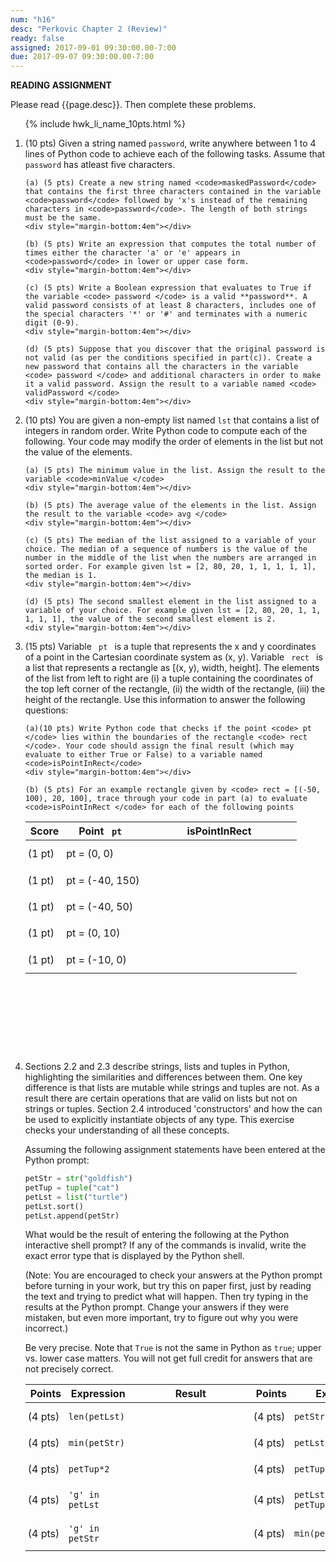 ```yaml
---
num: "h16"
desc: "Perkovic Chapter 2 (Review)"
ready: false
assigned: 2017-09-01 09:30:00.00-7:00
due: 2017-09-07 09:30:00.00-7:00
---
```


<b>READING ASSIGNMENT</b>

Please read {{page.desc}}.  Then complete these problems.


<ol>

{% include hwk_li_name_10pts.html %}

<li markdown="1">(10 pts) Given a string named <code>password</code>, write anywhere between 1 to 4 lines of Python code to achieve each of the following tasks. Assume that <code>password</code> has atleast five characters.

	(a) (5 pts) Create a new string named <code>maskedPassword</code> that contains the first three characters contained in the variable <code>password</code> followed by 'x's instead of the remaining characters in <code>password</code>. The length of both strings must be the same. 
	<div style="margin-bottom:4em"></div>

	(b) (5 pts) Write an expression that computes the total number of times either the character 'a' or 'e' appears in <code>password</code> in lower or upper case form. 
	<div style="margin-bottom:4em"></div>

	(c) (5 pts) Write a Boolean expression that evaluates to True if the variable <code> password </code> is a valid **password**. A valid password consists of at least 8 characters, includes one of the special characters '*' or '#' and terminates with a numeric digit (0-9).
	<div style="margin-bottom:4em"></div>

	(d) (5 pts) Suppose that you discover that the original password is not valid (as per the conditions specified in part(c)). Create a new password that contains all the characters in the variable <code> password </code> and additional characters in order to make it a valid password. Assign the result to a variable named <code> validPassword </code>
	<div style="margin-bottom:4em"></div>



<div class="pagebreak"></div>
</li>


<li markdown="1">
(10 pts) You are given a non-empty list named <code>lst</code> that contains a list of integers in random order. Write Python code to compute each of the following. Your code may modify the order of elements in the list but not the value of the elements.

	(a) (5 pts) The minimum value in the list. Assign the result to the variable <code>minValue </code>
	<div style="margin-bottom:4em"></div>

	(b) (5 pts) The average value of the elements in the list. Assign the result to the variable <code> avg </code>
	<div style="margin-bottom:4em"></div>

	(c) (5 pts) The median of the list assigned to a variable of your choice. The median of a sequence of numbers is the value of the number in the middle of the list when the numbers are arranged in sorted order. For example given lst = [2, 80, 20, 1, 1, 1, 1, 1], the median is 1.
	<div style="margin-bottom:4em"></div>

	(d) (5 pts) The second smallest element in the list assigned to a variable of your choice. For example given lst = [2, 80, 20, 1, 1, 1, 1, 1], the value of the second smallest element is 2.
	<div style="margin-bottom:4em"></div>


</li>

<li style="margin-bottom:10em;" markdown="1">
(15 pts) Variable <code> pt </code> is a tuple that represents the x and y coordinates of a point in the Cartesian coordinate system as (x, y). Variable <code> rect </code> is a list that represents a rectangle as [(x, y), width, height]. The elements of the list from left to right are (i) a tuple containing the coordinates of the top left corner of the rectangle, (ii) the width of the rectangle, (iii) the height of the rectangle. Use this information to answer the following questions:

	(a)(10 pts) Write Python code that checks if the point <code> pt </code> lies within the boundaries of the rectangle <code> rect </code>. Your code should assign the final result (which may evaluate to either True or False) to a variable named <code>isPointInRect</code>
	<div style="margin-bottom:4em"></div>

	(b) (5 pts) For an example rectangle given by <code> rect = [(-50, 100), 20, 100], trace through your code in part (a) to evaluate <code>isPointInRect </code> for each of the following points

<style>
div.bigger table * td { padding: 0.7em 3pt 0.7em 3pt; }
span.wide { padding: 0pt 4em 0pt 4em; }
</style>

<div class="bigger" markdown="1">

| Score  | Point <code> pt </code> | <span class="wide">isPointInRect</span> |
|---------|-------------|--------|
| (1 pt) | pt = (0, 0)|        | 
| (1 pt) | pt = (-40, 150)  |        | 
| (1 pt) | pt = (-40, 50)    |        |  
| (1 pt) | pt = (0, 10)    |        | 
| (1 pt) | pt = (-10, 0)    |        | 

</div>

 
</li>



<li markdown="1">

Sections 2.2 and 2.3 describe strings, lists and tuples in Python, highlighting the similarities and differences between them. One key difference is that lists are mutable while strings and tuples are not. As a result there are certain operations that are valid on lists but not on strings or tuples. Section 2.4 introduced 'constructors' and how the can be used to explicitly instantiate objects of any type. This exercise checks your understanding of all these concepts.

Assuming the following assignment statements have been entered at the Python prompt:

```python
petStr = str("goldfish")
petTup = tuple("cat")
petLst = list("turtle")
petLst.sort()
petLst.append(petStr)

```

What would be the result of entering the following at
the Python interactive shell prompt? If any of the commands is invalid, write the exact error type that is displayed by the Python shell.

(Note: You are encouraged to check your answers at the Python prompt
before turning in your work, but try this on paper first, just by
reading the text and trying to predict what will happen.  Then try
typing in the results at the Python prompt.  Change your answers if
they were mistaken, but even more important, try to figure out why you
were incorrect.)

Be very precise.  Note that `True` is not the same in Python as `true`; upper
vs. lower case matters.  You will not get full credit for answers that are not
precisely correct. 

<style>
div.bigger table * td { padding: 0.7em 3pt 0.7em 3pt; }
span.wide { padding: 0pt 4em 0pt 4em; }
</style>

<div class="bigger" markdown="1">

| Points  | Expression  | <span class="wide">Result</span> | Points  | Expression  | <span class="wide">Result</span> |
|---------|-------------|--------|---------|-------------|--------|
| (4 pts) | `len(petLst)` |        | (4 pts) | `petStr.sort()`     |        |
| (4 pts) | `min(petStr)`    |        | (4 pts) | `petLst.count('l') `|        |
| (4 pts) | `petTup*2`    |        | (4 pts) | `petTup[-1] ='r'` |        |
| (4 pts) | `'g' in petLst`    |        | (4 pts) | `petLst[-3] in petTup`  |        |
| (4 pts) | `'g' in petStr`    |        | (4 pts) | `min(petStr.upper())`    |        |


</div>
<div class="pagebreak"></div>
</li>

</li>

</ol>



